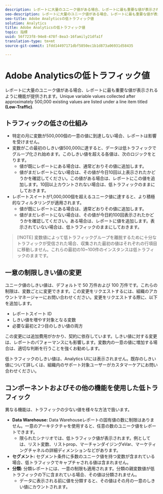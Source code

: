 ```yaml
---
description: レポートに大量のユニーク値がある場合、レポートに最も重要な値が表示されるように機能が提供されます。
seo-description: レポートに大量のユニーク値がある場合、レポートに最も重要な値が表示されるように機能が提供されます。
seo-title: Adobe Analyticsの低トラフィック値
solution: Analytics
title: Adobe Analyticsの低トラフィック値
topic: 指標
uuid: 56f723f8-94e8-478f-8ea3-16family21dfa1f
translation-type: tm+mt
source-git-commit: 1fdd14497171dbf5850ec1b1d873a06931d58435

---
```



# Adobe Analyticsの低トラフィック値

レポートに大量のユニーク値がある場合、レポートに最も重要な値が表示されるように機能が提供されます。Unique variable values collected after approximately 500,000 existing values are listed under a line item titled **(Low-Traffic)**.

## トラフィックの低さの仕組み

* 特定の月に変数が500,000個の一意の値に到達しない場合、レポートは影響を受けません。
* 変数がこの最初のしきい値500,000に達すると、データは低トラフィックでグループ化され始めます。このしきい値を超える各値は、次のロジックをとります。
   * 値が既にレポートにある場合は、通常どおりその値に追加します。
   * 値がまだレポートにない場合は、その値が今日10回以上表示されたかどうかを確認してください。この値がある場合は、レポートにこの値を追加します。10回以上カウントされない場合は、低トラフィックのままにしておきます。
* レポートスイートが1,000,000個を超えるユニーク値に達すると、より積極的なフィルタリングが適用されます。
   * 値が既にレポートにある場合は、通常どおりその値に追加します。
   * 値がまだレポートにない場合は、その値が今日約100回表示されたかどうかを確認してください。ある場合は、レポートに値を追加します。表示されていない場合は、低トラフィックのままにしておきます。

> [!NOTE] 変数値によって低トラフィックグループを離脱するために十分なトラフィックが受信された場合、収集された最初の値はそれぞれの行項目に移動しません。これらの最初の10~100件のインスタンスは低トラフィックのままです。

## 一意の制限しきい値の変更

ユニーク値のしきい値は、デフォルトで 50 万件および 100 万件です。これらの制限は、変数ごとに変更できます。この変更をリクエストするには、組織のアカウントマネージャーにお問い合わせください。変更をリクエストする際に、以下を追加します。

* レポートスイート ID
* しきい値を増やす対象となる変数
* 必要な最初と2つ目のしきい値の両方

この変更には追加費用がかかり、契約に依存しています。しきい値に対する変更は、レポートのパフォーマンスにも影響します。変数内の一意の値に増加する場合は、適切な判断を行うことを強くお勧めします。

低トラフィックのしきい値は、Analytics UIには表示されません。既存のしきい値について詳しくは、組織内のサポート対象ユーザーがカスタマーケアにお問い合わせください。

## コンポーネントおよびその他の機能を使用した低トラフィック

異なる機能は、トラフィックの少ない値を様々な方法で扱います。

* **Data Warehouse:** Data Warehouseレポートの固有値の数に制限はありません。一意のアーキテクチャを使用すると、任意の数のユニーク値をレポートできます。
   * 限られたシナリオでは、低トラフィック値が表示されます。例としては、リスト変数、リストprop、マーチャンダイジングeVar、マーケティングチャネルの詳細ディメンションなどがあります。
* **セグメント:** セグメント条件に多数のユニーク値を持つ変数が含まれている場合、低トラフィックでキャプチャされる値は含まれません。
* **分類:** 分類レポートには、一意の制限も適用されます。分類の親変数値が低トラフィックの下に含まれている場合、その値は分類されません。
   * データに表示される前に値を分類すると、その値はその月の一意のしきい値にカウントされます。
